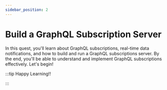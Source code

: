 ```yaml
---
sidebar_position: 2
---
```


# Build a GraphQL Subscription Server

In this quest, you'll learn about GraphQL subscriptions, real-time data notifications, and how to build and run a GraphQL subscriptions server. By the end, you'll be able to understand and implement GraphQL subscriptions effectively. Let's begin!


:::tip Happy Learning!!

<QuestButton text="Go To Quest" link="https://app.stackup.dev/quest_page/build-a-graphql-subscription-server" />

:::
